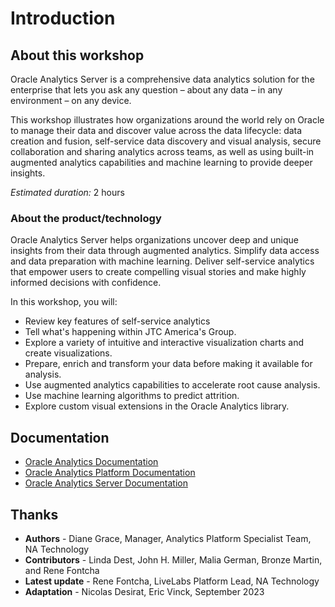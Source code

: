 # Introduction

## About this workshop
Oracle Analytics Server is a comprehensive data analytics solution for the enterprise that lets you ask any question – about any data – in any environment – ​​on any device.

This workshop illustrates how organizations around the world rely on Oracle to manage their data and discover value across the data lifecycle: data creation and fusion, self-service data discovery and visual analysis, secure collaboration and sharing analytics across teams, as well as using built-in augmented analytics capabilities and machine learning to provide deeper insights.

*Estimated duration:* 2 hours

### About the product/technology
Oracle Analytics Server helps organizations uncover deep and unique insights from their data through augmented analytics. Simplify data access and data preparation with machine learning. Deliver self-service analytics that empower users to create compelling visual stories and make highly informed decisions with confidence.

 [](youtube:Dk9vLite0MA)

In this workshop, you will:

- Review key features of self-service analytics
- Tell what's happening within JTC America's Group.
- Explore a variety of intuitive and interactive visualization charts and create visualizations.
- Prepare, enrich and transform your data before making it available for analysis.
- Use augmented analytics capabilities to accelerate root cause analysis.
- Use machine learning algorithms to predict attrition.
- Explore custom visual extensions in the Oracle Analytics library.


## Documentation
* [Oracle Analytics Documentation](https://www.oracle.com/business-analytics/)
* [Oracle Analytics Platform Documentation](https://www.oracle.com/business-analytics/analytics-platform/)
* [Oracle Analytics Server Documentation](https://docs.oracle.com/en/middleware/bi/analytics-server/index.html)


## Thanks
* **Authors** - Diane Grace, Manager, Analytics Platform Specialist Team, NA Technology
* **Contributors** - Linda Dest, John H. Miller, Malia German, Bronze Martin, and Rene Fontcha
* **Latest update** - Rene Fontcha, LiveLabs Platform Lead, NA Technology
* **Adaptation** - Nicolas Desirat, Eric Vinck, September 2023
